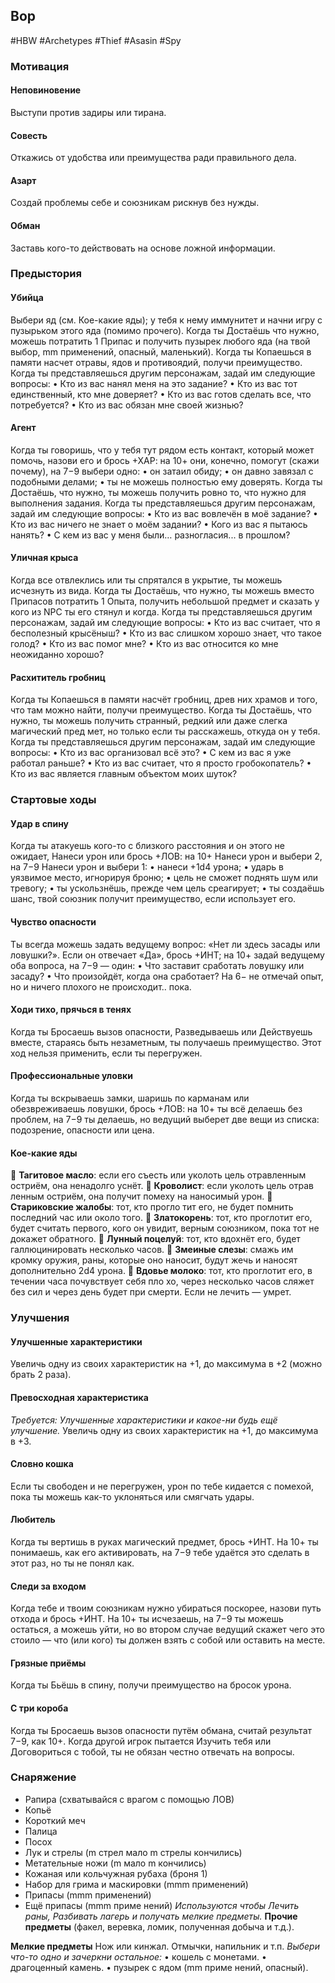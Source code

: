 ## **Вор**

#HBW #Archetypes #Thief #Asasin #Spy
### **Мотивация**

#### **Неповиновение** 
Выступи против задиры или тирана. 

#### **Совесть** 
Откажись от удобства или преимущества ради правильного дела. 

#### **Азарт** 
Создай проблемы себе и союзникам рискнув без нужды. 

#### **Обман** 
Заставь кого-то действовать на основе ложной информации.

### **Предыстория**

#### **Убийца** 
Выбери яд (см. Кое-какие яды); у тебя к нему иммунитет и начни игру с пузырьком этого яда (помимо прочего). Когда ты Достаёшь что нужно, можешь потратить 1 Припас и получить пузырек любого яда (на твой выбор, mm применений, опасный, маленький). 
Когда ты Копаешься в памяти насчет отравы, ядов и противоядий, получи преимущество. 
Когда ты представляешься другим персонажам, задай им следующие вопросы: 
• Кто из вас нанял меня на это задание? 
• Кто из вас тот единственный, кто мне доверяет? 
• Кто из вас готов сделать все, что потребуется? 
• Кто из вас обязан мне своей жизнью?

#### **Агент** 
Когда ты говоришь, что у тебя тут рядом есть контакт, который может помочь, назови его и брось +ХАР: на 10+ они, конечно, помогут (скажи почему), на 7−9 выбери одно: 
• он затаил обиду; 
• он давно завязал с подобными делами; 
• ты не можешь полностью ему доверять. 
Когда ты Достаёшь, что нужно, ты можешь получить ровно то, что нужно для выполнения задания. 
Когда ты представляешься другим персонажам, задай им следующие вопросы: 
• Кто из вас вовлечён в моё задание? 
• Кто из вас ничего не знает о моём задании? 
• Кого из вас я пытаюсь нанять? 
• С кем из вас у меня были… разногласия... в прошлом?

#### **Уличная крыса** 
Когда все отвлеклись или ты спрятался в укрытие, ты можешь исчезнуть из вида. 
Когда ты Достаёшь, что нужно, ты можешь вместо Припасов потратить 1 Опыта, получить небольшой предмет и сказать у кого из NPC ты его стянул и когда. 
Когда ты представляешься другим персонажам, задай им следующие вопросы: 
• Кто из вас считает, что я бесполезный крысёныш? 
• Кто из вас слишком хорошо знает, что такое голод? 
• Кто из вас помог мне? 
• Кто из вас относится ко мне неожиданно хорошо?

#### **Расхититель гробниц** 
Когда ты Копаешься в памяти насчёт гробниц, древ них храмов и того, что там можно найти, получи преимущество. 
Когда ты Достаёшь, что нужно, ты можешь получить странный, редкий или даже слегка магический пред мет, но только если ты расскажешь, откуда он у тебя. 
Когда ты представляешься другим персонажам, задай им следующие вопросы: 
• Кто из вас организовал всё это? 
• С кем из вас я уже работал раньше? 
• Кто из вас считает, что я просто гробокопатель? 
• Кто из вас является главным объектом моих шуток?

### **Стартовые ходы**

#### **Удар в спину** 
Когда ты атакуешь кого-то с близкого расстояния и он этого не ожидает, Нанеси урон или брось +ЛОВ: на 10+ Нанеси урон и выбери 2, на 7−9 Нанеси урон и выбери 1: 
• нанеси +1d4 урона; 
• ударь в уязвимое место, игнорируя броню; 
• цель не сможет поднять шум или тревогу; 
• ты ускользнёшь, прежде чем цель среагирует; 
• ты создаёшь шанс, твой союзник получит преимущество, если использует его.

#### **Чувство опасности** 
Ты всегда можешь задать ведущему вопрос: «Нет ли здесь засады или ловушки?». Если он отвечает «Да», брось +ИНТ; на 10+ задай ведущему оба вопроса, на 7−9 — один: 
• Что заставит сработать ловушку или засаду? 
• Что произойдёт, когда она сработает? 
На 6− не отмечай опыт, но и ничего плохого не происходит.. пока.

#### **Ходи тихо, прячься в тенях** 
Когда ты Бросаешь вызов опасности, Разведываешь или Действуешь вместе, стараясь быть незаметным, ты получаешь преимущество. Этот ход нельзя применить, если ты перегружен.

#### **Профессиональные уловки** 
Когда ты вскрываешь замки, шаришь по карманам или обезвреживаешь ловушки, брось +ЛОВ: на 10+ ты всё делаешь без проблем, на 7−9 ты делаешь, но ведущий выберет две вещи из списка: подозрение, опасности или цена.

#### **Кое-какие яды** 
 **Тагитовое масло**: если его съесть или уколоть цель отравленным остриём, она ненадолго уснёт. 
 **Кроволист**: если уколоть цель отрав ленным остриём, она получит помеху на наносимый урон. 
 **Стариковские жалобы**: тот, кто прогло тит его, не будет помнить последний час или около того. 
 **Златокорень**: тот, кто проглотит его, будет считать первого, кого он увидит, верным союзником, пока тот не докажет обратного. 
 **Лунный поцелуй**: тот, кто вдохнёт его, будет галлюцинировать несколько часов. 
 **Змеиные слезы**: смажь им кромку оружия, раны, которые оно наносит, будут жечь и наносят дополнительно 2d4 урона. 
 **Вдовье молоко**: тот, кто проглотит его, в течении часа почувствует себя пло хо, через несколько часов сляжет без сил и через день будет при смерти. Если не лечить — умрет.

### **Улучшения**

#### **Улучшенные характеристики** 
Увеличь одну из своих характеристик на +1, до максимума в +2 (можно брать 2 раза).

#### **Превосходная характеристика** 
*Требуется: Улучшенные характеристики и какое-ни будь ещё улучшение.* 
Увеличь одну из своих характеристик на +1, до максимума в +3.

#### **Словно кошка** 
Если ты свободен и не перегружен, урон по тебе кидается с помехой, пока ты можешь как-то уклоняться или смягчать удары.

#### **Любитель** 
Когда ты вертишь в руках магический предмет, брось +ИНТ. На 10+ ты понимаешь, как его активировать, на 7−9 тебе удаётся это сделать в этот раз, но ты не понял как.

#### **Следи за входом** 
Когда тебе и твоим союзникам нужно убираться поскорее, назови путь отхода и брось +ИНТ. На 10+ ты исчезаешь, на 7−9 ты можешь остаться, а можешь уйти, но во втором случае ведущий скажет чего это стоило — что (или кого) ты должен взять с собой или оставить на месте.

#### **Грязные приёмы** 
Когда ты Бьёшь в спину, получи преимущество на бросок урона.

#### **С три короба** 
Когда ты Бросаешь вызов опасности путём обмана, считай результат 7−9, как 10+. Когда другой игрок пытается Изучить тебя или Договориться с тобой, ты не обязан честно отвечать на вопросы.

### **Снаряжение**

- Рапира (схватывайся с врагом с помощью ЛОВ) 
- Копьё 
- Короткий меч 
- Палица 
- Посох 
- Лук и стрелы (m стрел мало m стрелы кончились) 
- Метательные ножи (m мало m кончились) 
- Кожаная или кольчужная рубаха (броня 1) 
- Набор для грима и маскировки (mmm применений)
- Припасы (mmm применений) 
- Ещё припасы (mmm приме нений)
*Используются чтобы Лечить раны, Разбивать лагерь и получать мелкие предметы.*
**Прочие предметы** (факел, веревка, ломик, полученная добыча и т.д.).

**Мелкие предметы**
Нож или кинжал. 
Отмычки, напильник и т.п. 
*Выбери что-то одно и зачеркни остальное:* 
• кошель с монетами. 
• драгоценный камень. 
• пузырек с ядом (mm приме нений, опасный).